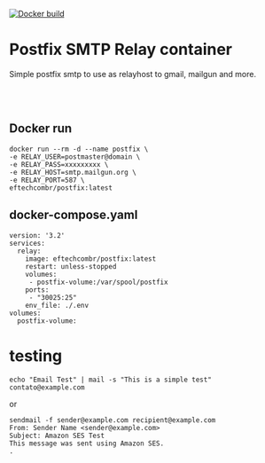 [![Docker build](https://github.com/eftechcombr/postfix/actions/workflows/build-and-publish.yml/badge.svg)](https://github.com/eftechcombr/postfix/actions/workflows/build-and-publish.yml)


# Postfix SMTP Relay container

Simple postfix smtp to use as relayhost to gmail, mailgun and more. 

<br>
<br>




## Docker run

    docker run --rm -d --name postfix \
    -e RELAY_USER=postmaster@domain \
    -e RELAY_PASS=xxxxxxxxx \
    -e RELAY_HOST=smtp.mailgun.org \
    -e RELAY_PORT=587 \
    eftechcombr/postfix:latest

## docker-compose.yaml

    version: '3.2'
    services:
      relay:
        image: eftechcombr/postfix:latest
        restart: unless-stopped
        volumes: 
         - postfix-volume:/var/spool/postfix
        ports:
         - "30025:25"
        env_file: ./.env
    volumes:
      postfix-volume:



 # testing

    echo "Email Test" | mail -s "This is a simple test" contato@example.com
 
or

    sendmail -f sender@example.com recipient@example.com
    From: Sender Name <sender@example.com>
    Subject: Amazon SES Test                
    This message was sent using Amazon SES.                
    .





